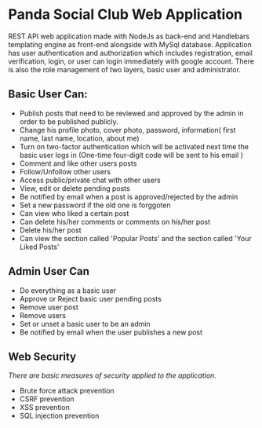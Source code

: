 # Panda Social Club Web Application
REST API web application made with NodeJs as back-end and Handlebars templating engine as front-end alongside with MySql database. Application has user authentication and authorization which includes registration, email verification, login, or user can login immediately with google account. There is also the role management of two layers, basic user and administrator. 
## Basic User Can: 
- Publish posts that need to be reviewed and approved by the admin in order to be published publicly.
- Change his profile photo, cover photo, password, information( first name, last name, location, about me)
- Turn on two-factor authentication which will be activated next time the basic user logs in (One-time four-digit code will be sent to his email )
- Comment and like other users posts
- Follow/Unfollow other users
- Access public/private chat with other users
- View, edit or delete pending posts
- Be notified by email when a post is approved/rejected by the admin
- Set a new password if the old one is forggoten
- Can view who liked a certain post
- Can delete his/her comments or comments on his/her post
- Delete his/her post
- Can view the section called 'Popular Posts' and the section called 'Your Liked Posts'

## Admin User Can
- Do everything as a basic user
- Approve or Reject basic user pending posts
- Remove user post 
- Remove users
- Set or unset a basic user to be an admin
- Be notified by email when the user publishes a new post

## Web Security
*There are basic measures of security applied to the application*.
- Brute force attack prevention
- CSRF prevention
- XSS prevention
- SQL injection prevention
